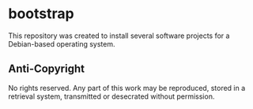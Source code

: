 # bootstrap

This repository was created to install several software projects for a Debian-based operating system.

## Anti-Copyright

No rights reserved. Any part of this work may be reproduced, stored in a retrieval system, transmitted or desecrated without permission.
